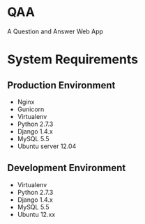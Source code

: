 QAA
===

A Question and Answer Web App


System Requirements
==================

Production Environment
----------------------

* Nginx
* Gunicorn
* Virtualenv
* Python 2.7.3
* Django 1.4.x
* MySQL 5.5
* Ubuntu server 12.04

Development Environment
-----------------------

* Virtualenv
* Python 2.7.3
* Django 1.4.x
* MySQL 5.5
* Ubuntu 12.xx
